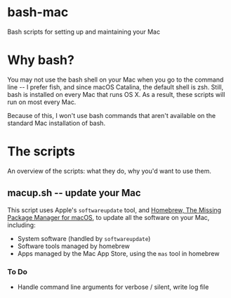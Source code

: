 # bash-mac
Bash scripts for setting up and maintaining your Mac

# Why bash?

You may not use the bash shell on your Mac when you go to the command line -- I prefer fish, and since macOS Catalina, the default shell is zsh. Still, bash is installed on every Mac that runs OS X. As a result, these scripts will run on most every Mac. 

Because of this, I won't use bash commands that aren't available on the standard Mac installation of bash.

# The scripts

An overview of the scripts: what they do, why you'd want to use them.

## macup.sh -- update your Mac

This script uses Apple's `softwareupdate` tool, and [Homebrew, The Missing Package Manager for macOS](https://brew.sh/), to update all the software on your Mac, including:

* System software (handled by `softwareupdate`)
* Software tools managed by homebrew
* Apps managed by the Mac App Store, using the `mas` tool in homebrew

### To Do

* Handle command line arguments for verbose / silent, write log file
